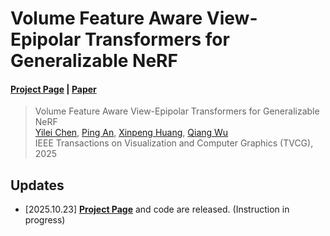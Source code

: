 # Volume Feature Aware View-Epipolar Transformers for Generalizable NeRF
#### [Project Page](https://yileichen96.github.io/3DVET-NeRF/) | [Paper](https://ieeexplore.ieee.org/document/11203881)

> Volume Feature Aware View-Epipolar Transformers for Generalizable NeRF  
> [Yilei Chen](https://yileichen96.github.io/), [Ping An](https://scie.shu.edu.cn/Prof/anping.htm), [Xinpeng Huang](https://scholar.google.com/citations?user=FmK3XiwAAAAJ&hl=zh-CN), [Qiang Wu](https://profiles.uts.edu.au/qiang.wu)    
> IEEE Transactions on Visualization and Computer Graphics (TVCG), 2025

## Updates
+ [2025.10.23] **[Project Page](https://yileichen96.github.io/3DVET-NeRF/)** and code are released. (Instruction in progress)
